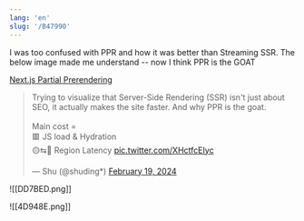 ```yaml
---
lang: 'en'
slug: '/B47990'
---
```


I was too confused with PPR and how it was better than Streaming SSR. The below image made me understand -- now I think PPR is the GOAT

[Next.js Partial Prerendering](https://www.partialprerendering.com/)

<blockquote class="twitter-tweet">

<p lang="en" dir="ltr">

Trying to visualize that Server-Side Rendering (SSR) isn&#39;t just about SEO, it actually makes the site faster. And why PPR is the goat.<br/><br/>Main cost =<br/> 🟥 JS load &amp; Hydration<br/> 🟡⇆🔵 Region Latency <a href="https://t.co/XHctfcEIyc">pic.twitter.com/XHctfcEIyc</a>

</p>

&mdash; Shu (@shuding*) <a href="https://twitter.com/shuding*/status/1759396814418051479?ref_src=twsrc%5Etfw">February 19, 2024</a></blockquote>

![[DD7BED.png]]

![[4D948E.png]]
